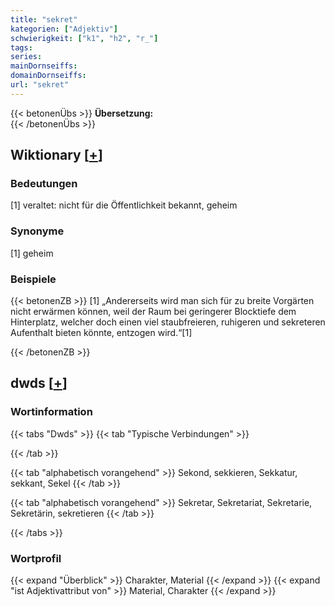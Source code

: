 ```yaml
---
title: "sekret"
kategorien: ["Adjektiv"]
schwierigkeit: ["k1", "h2", "r_"]
tags:
series:
mainDornseiffs:
domainDornseiffs:
url: "sekret"
---
```


{{< betonenÜbs >}}
**Übersetzung:**  
{{< /betonenÜbs >}}

## Wiktionary [[+](https://de.wiktionary.org/wiki/sekret)]

### Bedeutungen
[1] veraltet: nicht für die Öffentlichkeit bekannt, geheim  

### Synonyme
[1] geheim  

### Beispiele
{{< betonenZB >}}
[1] „Andererseits wird man sich für zu breite Vorgärten nicht erwärmen können, weil der Raum bei geringerer Blocktiefe dem Hinterplatz, welcher doch einen viel staubfreieren, ruhigeren und sekreteren Aufenthalt bieten könnte, entzogen wird.“[1]  

{{< /betonenZB >}}


## dwds [[+](https://www.dwds.de/wb/sekret)]

### Wortinformation
{{< tabs "Dwds" >}}
{{< tab "Typische Verbindungen" >}}

{{< /tab >}}

{{< tab "alphabetisch vorangehend" >}}
Sekond, sekkieren, Sekkatur, sekkant, Sekel
{{< /tab >}}

{{< tab "alphabetisch vorangehend" >}}
Sekretar, Sekretariat, Sekretarie, Sekretärin, sekretieren
{{< /tab >}}

{{< /tabs >}}

### Wortprofil
{{< expand "Überblick" >}} Charakter, Material {{< /expand >}}
{{< expand "ist Adjektivattribut von" >}} Material, Charakter {{< /expand >}}

